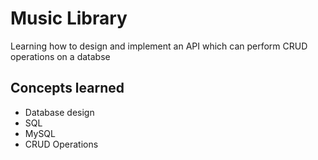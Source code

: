 # Music Library

Learning how to design and implement an API which can perform CRUD operations on a databse

## Concepts learned

- Database design
- SQL
- MySQL
- CRUD Operations
